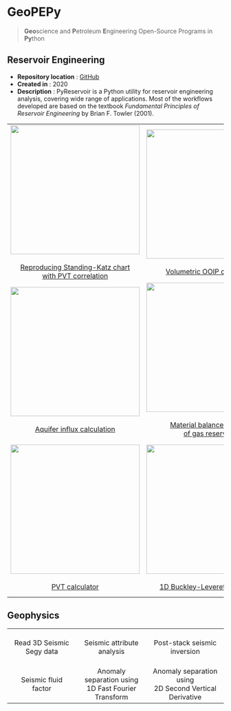 # GeoPEPy

> **Geo**science and **P**etroleum **E**ngineering Open-Source Programs in **Py**thon 

## Reservoir Engineering

* **Repository location** : [GitHub](https://github.com/yohanesnuwara/pyreservoir)
* **Created in**          : 2020
* **Description**         : PyReservoir is a Python utility for reservoir engineering analysis, covering wide range of applications. Most of the workflows developed are based on the textbook *Fundamental Principles of Reservoir Engineering* by Brian F. Towler (2001). 

||||
|:--:|:--:|:--:|
|<div><img src="https://user-images.githubusercontent.com/51282928/116579163-5094e800-a93c-11eb-9f79-2f7d75b3c675.png" width="300"/></div> <br>[Reproducing Standing-Katz chart<br> with PVT correlation](https://nbviewer.jupyter.org/github/yohanesnuwara/pyreservoir/blob/master/notebooks/reproducing_katz_chart.ipynb)|<div><img src="https://user-images.githubusercontent.com/51282928/116579264-6c988980-a93c-11eb-8f6f-3544218c828b.png" width="300"/></div><br>[Volumetric OOIP calculation](https://nbviewer.jupyter.org/github/yohanesnuwara/pyreservoir/blob/master/notebooks/volumetrics_notebook.ipynb)|<div><img src="https://user-images.githubusercontent.com/51282928/116579406-8f2aa280-a93c-11eb-9b78-c485986a9cb6.png" width="300"/></div><br>[Modeling well transient response](https://nbviewer.jupyter.org/github/yohanesnuwara/pyreservoir/blob/master/notebooks/well_transient_response_notebook.ipynb)|
|<div><img src="https://user-images.githubusercontent.com/51282928/116588245-8094b900-a945-11eb-92d1-a0ab0bd14910.png" width="300"/></div><br>[Aquifer influx calculation](https://nbviewer.jupyter.org/github/yohanesnuwara/pyreservoir/blob/master/notebooks/aquifer_influx_notebook.ipynb)|<div><img src="https://user-images.githubusercontent.com/51282928/116588373-afab2a80-a945-11eb-8762-2dd292d09c60.png" width="300"/></div><br>[Material balance analysis <br>of gas reservoirs](https://nbviewer.jupyter.org/github/yohanesnuwara/pyreservoir/blob/master/notebooks/gas_mbal_notebook.ipynb)|<div><img src="https://user-images.githubusercontent.com/51282928/116588465-cea9bc80-a945-11eb-8a12-2373cf112e9f.png" width="300"/></div><br>[Material balance analysis<br>of oil reservoirs](https://nbviewer.jupyter.org/github/yohanesnuwara/pyreservoir/blob/master/notebooks/oil_mbal_notebook.ipynb)|
|<div><img src="https://user-images.githubusercontent.com/51282928/116643637-b19fd880-a99b-11eb-8b96-130a487e9cb5.png" width="300"/></div><br>[PVT calculator](https://nbviewer.jupyter.org/github/yohanesnuwara/pyreservoir/blob/master/notebooks/pvt_correlation_notebook.ipynb)|<div><img src="https://user-images.githubusercontent.com/51282928/116588909-4bd53180-a946-11eb-9c59-ebd50a3d959c.png" width="300"/></div><br>[1D Buckley-Leverett simulation](https://nbviewer.jupyter.org/github/yohanesnuwara/pyreservoir/blob/master/notebooks/buckley_leverett_1d_notebook.ipynb)|<div><img src="https://user-images.githubusercontent.com/51282928/116588960-5abbe400-a946-11eb-8ad5-6522c1e5288d.png" width="300"/></div><br>[Stochastic Arps decline<br> curve analysis](https://nbviewer.jupyter.org/github/yohanesnuwara/pyreservoir/blob/master/notebooks/decline_curve_analysis_notebook.ipynb)|

## Geophysics

||||
|:--:|:--:|:--:|
|<br>Read 3D Seismic Segy data|<br>Seismic attribute analysis|<br>Post-stack seismic inversion|
|<br>Seismic fluid factor|<br>Anomaly separation using<br>1D Fast Fourier Transform|<br>Anomaly separation using<br>2D Second Vertical Derivative|

<!--
## Reservoir Simulation

||||
|:--:|:--:|:--:|
|<div><img src="https://user-images.githubusercontent.com/51282928/116644617-10fee800-a99e-11eb-813d-7d2b22a0f281.png" width="300"/><br>[1D reservoir simulation](https://nbviewer.jupyter.org/github/yohanesnuwara/pyresim/blob/master/simulators/PyReSim1d.ipynb)|<div><img src="https://user-images.githubusercontent.com/51282928/116644584-f88ecd80-a99d-11eb-96a5-395ab14f24f2.png" width="300"/><br>[2D regular-shaped<br>reservoir simulation](https://nbviewer.jupyter.org/github/yohanesnuwara/pyresim/blob/master/simulators/PyReSim2d.ipynb)|<div><img src="https://user-images.githubusercontent.com/51282928/116644497-bb2a4000-a99d-11eb-91f8-fd991ee97ae1.png" width="300"/><br>[2D irregular-shaped<br>reservoir simulation](https://nbviewer.jupyter.org/github/yohanesnuwara/pyresim/blob/master/simulators/PyReSim2d_irregular.ipynb)|
|<div><img src="https://user-images.githubusercontent.com/51282928/116644874-b6b25700-a99e-11eb-920b-ea81d9d8c6a1.png" width="300"/><br>1D cylindrical<br>reservoir simulation|||
